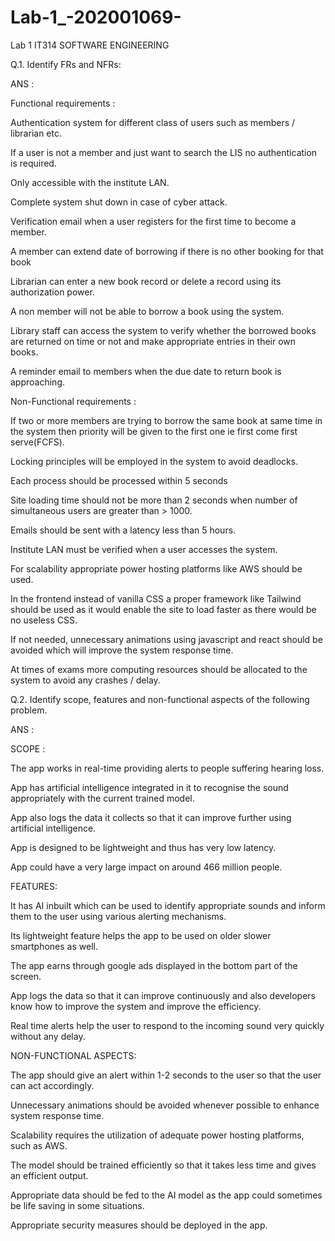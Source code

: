 # Lab-1_-202001069-
Lab 1 IT314 SOFTWARE ENGINEERING















Q.1. Identify FRs and NFRs:

ANS : 

Functional requirements : 

Authentication system for different class of users such as members / librarian etc.

If a user is not a member and just want to search the LIS no authentication is required.

Only accessible with the institute LAN.

Complete system shut down in case of cyber attack.

Verification email when a user registers for the first time to become a member.

A member can extend date of borrowing if there is no other booking for that book

Librarian can enter a new book record or delete a record using its authorization power.

A non member will not be able to borrow a book using the system.

Library staff can access the system to verify whether the borrowed books are returned on time or not and make appropriate entries in their own books.

A reminder email to members when the due date to return book is approaching.




Non-Functional requirements :

If two or more members are trying to borrow the same book at same time in the system then priority will be given to the first one ie first come first serve(FCFS). 

Locking principles will be employed in the system to avoid deadlocks.

Each process should be processed within 5 seconds

Site loading time should not be more than 2 seconds when number of simultaneous users are greater than > 1000.

Emails should be sent with a latency less than 5 hours.

Institute LAN must be verified when a user accesses the system.

For scalability appropriate power hosting platforms like AWS should be used.

In the frontend instead of vanilla CSS a proper framework like Tailwind should be used as it would enable the site to load faster as there would be no useless CSS.

If not needed, unnecessary animations using javascript and react should be avoided which will improve the system response time.

At times of exams more computing resources should be allocated to the system to avoid any crashes / delay.




















Q.2. Identify scope, features and non-functional aspects of the following problem.



ANS : 


SCOPE : 

The app works in real-time providing alerts to people suffering hearing loss.

App has artificial intelligence integrated in it to recognise the sound appropriately with the current trained model.

App also logs the data it collects so that it can improve further using artificial intelligence.

App is designed to be lightweight and thus has very low latency.

App could have a very large impact on around 466 million people.


 FEATURES:

It has AI inbuilt which can be used to identify appropriate sounds and inform them to the user using various alerting mechanisms.

Its lightweight feature helps the app to be used on older slower smartphones as well.

The app earns through google ads displayed in the bottom part of the screen.

App logs the data so that it can improve continuously and also developers know how to improve the system and improve the efficiency.

Real time alerts help the user to respond to the incoming sound very quickly without any delay.




 NON-FUNCTIONAL ASPECTS:

The app should give an alert within 1-2 seconds to the user so that the user can act accordingly.

Unnecessary animations should be avoided whenever possible to enhance system response time.

Scalability requires the utilization of adequate power hosting platforms, such as AWS.

The model should be trained efficiently so that it takes less time and gives an efficient output.

Appropriate data should be fed to the AI model as the app could sometimes be life saving in some situations.

Appropriate security measures should be deployed in the app.












